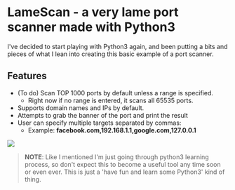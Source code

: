 # LameScan - a very lame port scanner made with Python3

I've decided to start playing with Python3 again, and been putting a bits and pieces 
of what I lean into creating this basic example of a port scanner.

## Features

- (To do) Scan TOP 1000 ports by default unless a range is specified.
  - Right now if no range is entered, it scans all 65535 ports.
- Supports domain names and IPs by default.
- Attempts to grab the banner of the port and print the result  
- User can specify multiple targets separated by commas: 
    - Example: **facebook.com,192.168.1.1,google.com,127.0.0.1**
  
![](https://i.imgur.com/tBFae3s.gif)

> **NOTE**: Like I mentioned I'm just going through python3 learning process, so don't expect this to become
a useful tool any time soon or even ever. This is just a 'have fun and learn some Python3' kind of thing. 


